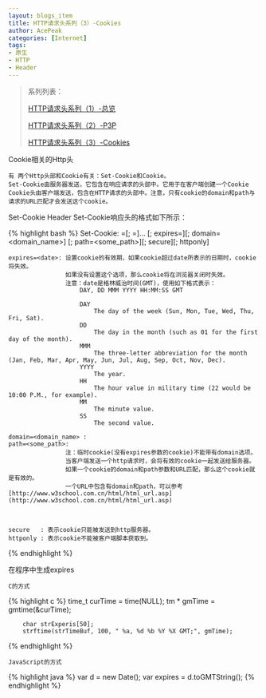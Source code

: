 ```yaml
---
layout: blogs_item
title: HTTP请求头系列（3）-Cookies
author: AcePeak
categories: [Internet]
tags: 
- 原生
- HTTP
- Header
---
```


> 系列列表：
> 
> [HTTP请求头系列（1）-总览]({{site.url}}/blogs/2012/08/03/http-header-overall/)
> 
> [HTTP请求头系列（2）-P3P]({{site.url}}/blogs/2012/08/04/http-header-P3P/)
> 
> [HTTP请求头系列（3）-Cookies]({{site.url}}/blogs/2012/08/05/http-header-cookies/)


Cookie相关的Http头

    有 两个Http头部和Cookie有关：Set-Cookie和Cookie。
    Set-Cookie由服务器发送，它包含在响应请求的头部中。它用于在客户端创建一个Cookie
    Cookie头由客户端发送，包含在HTTP请求的头部中。注意，只有cookie的domain和path与请求的URL匹配才会发送这个cookie。

Set-Cookie Header 
    Set-Cookie响应头的格式如下所示：

{% highlight bash %}
        Set-Cookie: <name>=<value>[; <name>=<value>]...
                    [; expires=<date>][; domain=<domain_name>]
                    [; path=<some_path>][; secure][; httponly]

    expires=<date>: 设置cookie的有效期，如果cookie超过date所表示的日期时，cookie将失效。
                    如果没有设置这个选项，那么cookie将在浏览器关闭时失效。
                    注意：date是格林威治时间(GMT)，使用如下格式表示：
                        DAY, DD MMM YYYY HH:MM:SS GMT

                        DAY
                            The day of the week (Sun, Mon, Tue, Wed, Thu, Fri, Sat).
                        DD
                            The day in the month (such as 01 for the first day of the month).
                        MMM
                            The three-letter abbreviation for the month (Jan, Feb, Mar, Apr, May, Jun, Jul, Aug, Sep, Oct, Nov, Dec).
                        YYYY
                            The year.
                        HH
                            The hour value in military time (22 would be 10:00 P.M., for example).
                        MM
                            The minute value.
                        SS
                            The second value.

    domain=<domain_name> : 
    path=<some_path>:
                    注：临时cookie(没有expires参数的cookie)不能带有domain选项。
                    当客户端发送一个http请求时，会将有效的cookie一起发送给服务器。
                    如果一个cookie的domain和path参数和URL匹配，那么这个cookie就是有效的。
                    一个URL中包含有domain和path，可以参考[http://www.w3school.com.cn/html/html_url.asp](http://www.w3school.com.cn/html/html_url.asp)
 


    secure   : 表示cookie只能被发送到http服务器。
    httponly : 表示cookie不能被客户端脚本获取到。
{% endhighlight %}
 

 在程序中生成expires 

    C的方式 

{% highlight c %}
        time_t curTime = time(NULL);
        tm * gmTime = gmtime(&curTime);

        char strExperis[50];
        strftime(strTimeBuf, 100, " %a, %d %b %Y %X GMT;", gmTime);
{% endhighlight %}

    JavaScript的方式 

{% highlight java %}
        var d = new Date();
        var expires = d.toGMTString();
{% endhighlight %}
